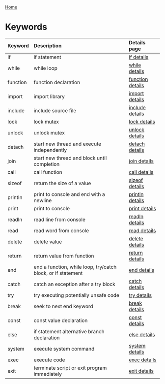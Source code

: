 [Home](https://puckowski.github.io/concert/)

# Keywords

| Keyword | Description                                                 | Details page                           |
|:--------|:------------------------------------------------------------|:---------------------------------------|
|if       |if statement                                                 |[if details](keyword_if.md)             |
|while    |while loop                                                   |[while details](keyword_while.md)       |
|function |function declaration                                         |[function details](keyword_function.md) |
|import   |import library                                               |[import details](keyword_import.md)     |
|include  |include source file                                          |[include details](keyword_include.md)   |
|lock     |lock mutex                                                   |[lock details](keyword_lock.md)         |
|unlock   |unlock mutex                                                 |[unlock details](keyword_unlock.md)     |
|detach   |start new thread and execute independently                   |[detach details](keyword_detach.md)     |
|join     |start new thread and block until completion                  |[join details](keyword_join.md)         |
|call     |call function                                                |[call details](keyword_call.md)         |
|sizeof   |return the size of a value                                   |[sizeof details](keyword_sizeof.md)     |
|println  |print to console and end with a newline                      |[println details](keyword_println.md)   |
|print    |print to console                                             |[print details](keyword_print.md)       |
|readln   |read line from console                                       |[readln details](keyword_readln.md)     |
|read     |read word from console                                       |[read details](keyword_read.md)         |
|delete   |delete value                                                 |[delete details](keyword_delete.md)     |
|return   |return value from function                                   |[return details](keyword_return.md)     |
|end      |end a function, while loop, try/catch block, or if statement |[end details](keyword_end.md)           |
|catch    |catch an exception after a try block                         |[catch details](keyword_catch.md)       |
|try      |try executing potentially unsafe code                        |[try details](keyword_try.md)           |
|break    |seek to next end keyword                                     |[break details](keyword_break.md)       |
|const    |const value declaration                                      |[const details](keyword_const.md)       |
|else     |if statement alternative branch declaration                  |[else details](keyword_else.md)         |
|system   |execute system command                                       |[system details](keyword_system.md)     |
|exec     |execute code                                                 |[exec details](keyword_exec.md)         |
|exit     |terminate script or exit program immediately                 |[exit details](keyword_exit.md)         |